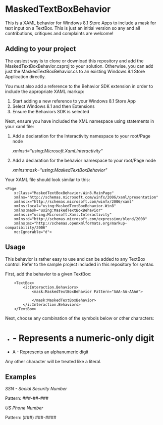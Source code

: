 # MaskedTextBoxBehavior
This is a XAML behavior for Windows 8.1 Store Apps to include a mask for text input on a TextBox.  This is just an initial version so any and all contributions, critiques and complaints are welcome!

## Adding to your project
The easiest way is to clone or download this repository and add the MaskedTextBoxBehavior.csproj to your solution.  Otherwise, you can add just the MaskedTextBoxBehavior.cs to an existing Windows 8.1 Store Application directly.

You must also add a reference to the Behavior SDK extension in order to include the appropriate XAML markup:

1. Start adding a new reference to your Windows 8.1 Store App
2. Select Windows 8.1 and then Extensions
3. Ensure the Behaviors SDK is selected

Next, ensure you have included the XML namespace using statements in your xaml file:

1. Add a declaration for the Interactivity namespace to your root/Page node

    *xmlns:i="using:Microsoft.Xaml.Interactivity"*

2. Add a declaration for the behavior namespace to your root/Page node
  
    *xmlns:mask="using:MaskedTextBoxBehavior"*

Your XAML file should look similar to this:

    <Page
        x:Class="MaskedTextBoxBehavior.Win8.MainPage"
        xmlns="http://schemas.microsoft.com/winfx/2006/xaml/presentation"
        xmlns:x="http://schemas.microsoft.com/winfx/2006/xaml"
        xmlns:local="using:MaskedTextBoxBehavior.Win8"
        xmlns:mask="using:MaskedTextBoxBehavior"
        xmlns:i="using:Microsoft.Xaml.Interactivity"
        xmlns:d="http://schemas.microsoft.com/expression/blend/2008"
        xmlns:mc="http://schemas.openxmlformats.org/markup-compatibility/2006"
        mc:Ignorable="d">

## Usage
This behavior is rather easy to use and can be added to any TextBox control. Refer to the sample project included in this repository for syntax.

First, add the behavior to a given TextBox:

        <TextBox>
            <i:Interaction.Behaviors>
                <mask:MaskedTextBoxBehavior Pattern="AAA-AA-AAAA">
                    
                </mask:MaskedTextBoxBehavior>
            </i:Interaction.Behaviors>
        </TextBox>

Next, choose any combination of the symbols below or other characters:

* # - Represents a numeric-only digit
* A - Represents an alphanumeric digit

Any other character will be treated like a literal.

## Examples

_SSN - Social Security Number_

Pattern: ###-##-###

_US Phone Number_

Pattern: (###) ###-####

